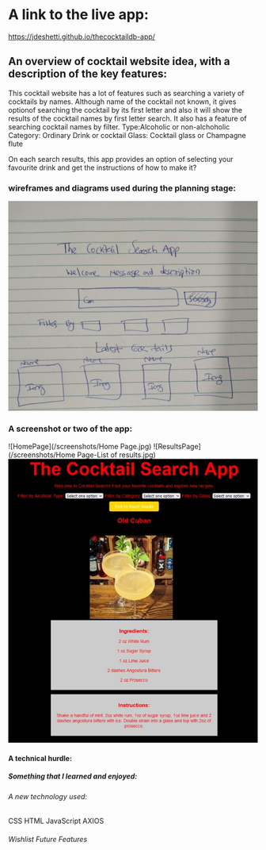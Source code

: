
# A link to the live app:

https://jdeshetti.github.io/thecocktaildb-app/


    
## An overview of cocktail website idea, with a description of the key features:

This cocktail website has a lot of features such as searching a variety of cocktails by names.
Although name of the cocktail not known, it gives optionof searching the cocktail by its first letter and also it will show the results of the cocktail names by first letter search.
It also has a feature of searching cocktail names by filter.
Type:Alcoholic or non-alchoholic
Category: Ordinary Drink or cocktail
Glass: Cocktail glass or Champagne flute

On each search results, this app provides an option of selecting your favourite drink and get the instructions of how to make it?

  
### wireframes and diagrams used during the planning stage:
![Wireframe](/screenshots/Wireframe.jpg)


### A screenshot or two of the app: 
![HomePage](/screenshots/Home Page.jpg)
![ResultsPage](/screenshots/Home Page-List of results.jpg)
![DetailedResultsPage](/screenshots/Results-Detailed-Page.jpg)
    

#### A technical hurdle:





    
##### Something that I learned and enjoyed:


 
###### A new technology used:
CSS
HTML
JavaScript
AXIOS


###### Wishlist Future Features


